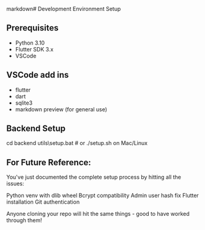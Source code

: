 markdown# Development Environment Setup

## Prerequisites
- Python 3.10
- Flutter SDK 3.x
- VSCode

## VSCode add ins
- flutter
- dart
- sqlite3
- markdown preview (for general use)

## Backend Setup
cd backend
utils\setup.bat  # or ./setup.sh on Mac/Linux


## For Future Reference:
You've just documented the complete setup process by hitting all the issues:

Python venv with dlib wheel
Bcrypt compatibility
Admin user hash fix
Flutter installation
Git authentication

Anyone cloning your repo will hit the same things - good to have worked through them!